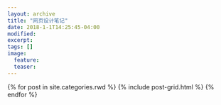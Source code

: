 ```yaml
---
layout: archive
title: "网页设计笔记"
date: 2018-1-1T14:25:45-04:00
modified:
excerpt: 
tags: []
image: 
  feature: 
  teaser:
---
```



<div class="tiles">
{% for post in site.categories.rwd %}
  {% include post-grid.html %}
{% endfor %}
</div><!-- /.tiles 把所有categories 有 rwd 的列出来-->
